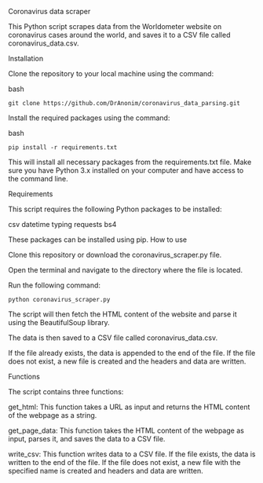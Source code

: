 Coronavirus data scraper

This Python script scrapes data from the Worldometer website on coronavirus cases around the world, 
and saves it to a CSV file called coronavirus_data.csv.

Installation

Clone the repository to your local machine using the command:

bash

    git clone https://github.com/DrAnonim/coronavirus_data_parsing.git


Install the required packages using the command:

bash

    pip install -r requirements.txt

This will install all necessary packages from the requirements.txt file. 
Make sure you have Python 3.x installed on your computer and have access to the command line.

Requirements

This script requires the following Python packages to be installed:

csv
datetime
typing
requests
bs4

These packages can be installed using pip.
How to use

Clone this repository or download the coronavirus_scraper.py file.

Open the terminal and navigate to the directory where the file is located.

Run the following command:

    python coronavirus_scraper.py

The script will then fetch the HTML content of the website and parse it using the BeautifulSoup library.

The data is then saved to a CSV file called coronavirus_data.csv.

If the file already exists, the data is appended to the end of the file.
If the file does not exist, a new file is created and the headers and data are written.

Functions

The script contains three functions:

get_html: This function takes a URL as input and returns the HTML content of the webpage as a string.

get_page_data: This function takes the HTML content of the webpage as input, parses it, 
and saves the data to a CSV file.

write_csv: This function writes data to a CSV file.
If the file exists, the data is written to the end of the file. If the file does not exist, 
a new file with the specified name is created and headers and data are written.

